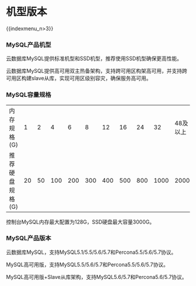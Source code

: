 # 机型版本

{{indexmenu_n>3}}

### MySQL产品机型

云数据库MySQL提供标准机型和SSD机型，推荐使用SSD机型确保更高性能。

云数据库MySQL提供高可用双主热备架构，支持跨可用区构架高可用，并支持跨可用区构建slave从库，实现可用区级别容灾，确保服务高可用。

### MySQL容量规格

|           |    |    |     |     |     |     |     |     |      |       |
| --------- | -- | -- | --- | --- | --- | --- | --- | --- | ---- | ----- |
| 内存规格(G)   | 1  | 2  | 4   | 6   | 8   | 12  | 16  | 24  | 32   | 48及以上 |
| 推荐硬盘规格(G) | 20 | 50 | 100 | 200 | 300 | 400 | 500 | 800 | 1000 | 2000  |

控制台MySQL内存最大配置为128G，SSD硬盘最大容量3000G。

### MySQL产品版本

云数据库MySQL，支持MySQL5.1/5.5/5.6/5.7和Percona5.5/5.6/5.7协议。

MySQL高可用版，支持MySQL5.5/5.6/5.7和Percona5.5/5.6/5.7协议。

MySQL高可用版+Slave从库架构，支持MySQL5.6/5.7和Percona5.6/5.7协议。
